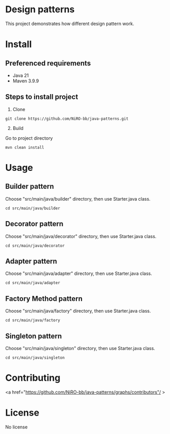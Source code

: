 # Design patterns

This project demonstrates how different design pattern work.

# Install

## Preferenced requirements
* Java 21
* Maven 3.9.9

## Steps to install project

1. Clone
```shell
git clone https://github.com/NiRO-bb/java-patterns.git
```
2. Build

Go to project directory
```shell
mvn clean install
```

# Usage

## Builder pattern

Choose "src/main/java/builder" directory, then use Starter.java class.
```shell
cd src/main/java/builder
```

## Decorator pattern

Choose "src/main/java/decorator" directory, then use Starter.java class.
```shell
cd src/main/java/decorator
```

## Adapter pattern

Choose "src/main/java/adapter" directory, then use Starter.java class.
```shell
cd src/main/java/adapter
```

## Factory Method pattern

Choose "src/main/java/factory" directory, then use Starter.java class.
```shell
cd src/main/java/factory
```

## Singleton pattern

Choose "src/main/java/singleton" directory, then use Starter.java class.
```shell
cd src/main/java/singleton
```

# Contributing

<a href="https://github.com/NiRO-bb/java-patterns/graphs/contributors"/ >

# License

No license

